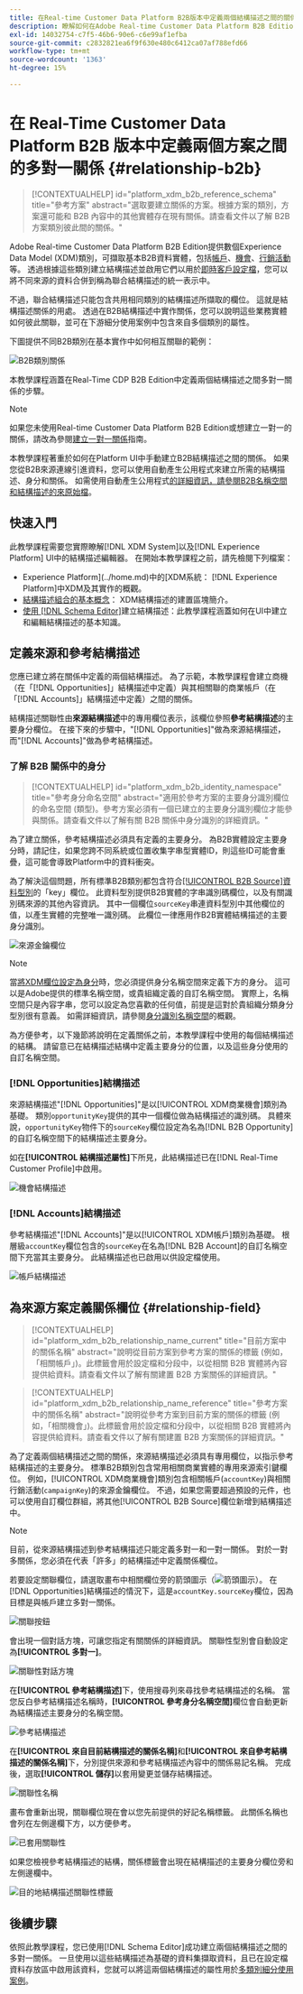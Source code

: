 ```yaml
---
title: 在Real-time Customer Data Platform B2B版本中定義兩個結構描述之間的關係
description: 瞭解如何在Adobe Real-time Customer Data Platform B2B Edition中定義兩個結構描述之間的多對一關係。
exl-id: 14032754-c7f5-46b6-90e6-c6e99af1efba
source-git-commit: c2832821ea6f9f630e480c6412ca07af788efd66
workflow-type: tm+mt
source-wordcount: '1363'
ht-degree: 15%

---
```


# 在 Real-Time Customer Data Platform B2B 版本中定義兩個方案之間的多對一關係 {#relationship-b2b}

>[!CONTEXTUALHELP]
>id="platform_xdm_b2b_reference_schema"
>title="參考方案"
>abstract="選取要建立關係的方案。根據方案的類別，方案還可能和 B2B 內容中的其他實體存在現有關係。請查看文件以了解 B2B 方案類別彼此間的關係。"

Adobe Real-time Customer Data Platform B2B Edition提供數個Experience Data Model (XDM)類別，可擷取基本B2B資料實體，包括[帳戶](../classes/b2b/business-account.md)、[機會](../classes/b2b/business-opportunity.md)、[行銷活動](../classes/b2b/business-campaign.md)等。 透過根據這些類別建立結構描述並啟用它們以用於[即時客戶設定檔](../../profile/home.md)，您可以將不同來源的資料合併到稱為聯合結構描述的統一表示中。

不過，聯合結構描述只能包含共用相同類別的結構描述所擷取的欄位。 這就是結構描述關係的用處。 透過在B2B結構描述中實作關係，您可以說明這些業務實體如何彼此關聯，並可在下游細分使用案例中包含來自多個類別的屬性。

下圖提供不同B2B類別在基本實作中如何相互關聯的範例：

![B2B類別關係](../images/tutorials/relationship-b2b/classes.png)

本教學課程涵蓋在Real-Time CDP B2B Edition中定義兩個結構描述之間多對一關係的步驟。

>[!NOTE]
>
>如果您未使用Real-time Customer Data Platform B2B Edition或想建立一對一的關係，請改為參閱[建立一對一關係](./relationship-ui.md)指南。
>
>本教學課程著重於如何在Platform UI中手動建立B2B結構描述之間的關係。 如果您從B2B來源連線引進資料，您可以使用自動產生公用程式來建立所需的結構描述、身分和關係。 如需使用自動產生公用程式[的詳細資訊，請參閱B2B名稱空間和結構描述的來原始檔](../../sources/connectors/adobe-applications/marketo/marketo-namespaces.md)。

## 快速入門

此教學課程需要您實際瞭解[!DNL XDM System]以及[!DNL Experience Platform] UI中的結構描述編輯器。 在開始本教學課程之前，請先檢閱下列檔案：

* Experience Platform](../home.md)中的[XDM系統： [!DNL Experience Platform]中XDM及其實作的概觀。
* [結構描述組合的基本概念](../schema/composition.md)： XDM結構描述的建置區塊簡介。
* [使用 [!DNL Schema Editor]](create-schema-ui.md)建立結構描述：此教學課程涵蓋如何在UI中建立和編輯結構描述的基本知識。

## 定義來源和參考結構描述

您應已建立將在關係中定義的兩個結構描述。 為了示範，本教學課程會建立商機（在「[!DNL Opportunities]」結構描述中定義）與其相關聯的商業帳戶（在「[!DNL Accounts]」結構描述中定義）之間的關係。

結構描述關聯性由&#x200B;**來源結構描述**&#x200B;中的專用欄位表示，該欄位參照&#x200B;**參考結構描述**&#x200B;的主要身分欄位。 在接下來的步驟中，&quot;[!DNL Opportunities]&quot;做為來源結構描述，而&quot;[!DNL Accounts]&quot;做為參考結構描述。

### 了解 B2B 關係中的身分

>[!CONTEXTUALHELP]
>id="platform_xdm_b2b_identity_namespace"
>title="參考身分命名空間"
>abstract="適用於參考方案的主要身分識別欄位的命名空間 (類型)。參考方案必須有一個已建立的主要身分識別欄位才能參與關係。請查看文件以了解有關 B2B 關係中身分識別的詳細資訊。"

為了建立關係，參考結構描述必須具有定義的主要身分。 為B2B實體設定主要身分時，請記住，如果您跨不同系統或位置收集字串型實體ID，則這些ID可能會重疊，這可能會導致Platform中的資料衝突。

為了解決這個問題，所有標準B2B類別都包含符合[[!UICONTROL B2B Source]資料型別](../data-types/b2b-source.md)的「key」欄位。 此資料型別提供B2B實體的字串識別碼欄位，以及有關識別碼來源的其他內容資訊。 其中一個欄位`sourceKey`串連資料型別中其他欄位的值，以產生實體的完整唯一識別碼。 此欄位一律應用作B2B實體結構描述的主要身分識別。

![來源金鑰欄位](../images/tutorials/relationship-b2b/sourcekey.png)

>[!NOTE]
>
>當[將XDM欄位設定為身分](../ui/fields/identity.md)時，您必須提供身分名稱空間來定義下方的身分。 這可以是Adobe提供的標準名稱空間，或貴組織定義的自訂名稱空間。 實際上，名稱空間只是內容字串，您可以設定為您喜歡的任何值，前提是這對於貴組織分類身分型別很有意義。 如需詳細資訊，請參閱[身分識別名稱空間](../../identity-service/features/namespaces.md)的概觀。

為方便參考，以下幾節將說明在定義關係之前，本教學課程中使用的每個結構描述的結構。 請留意已在結構描述結構中定義主要身分的位置，以及這些身分使用的自訂名稱空間。

### [!DNL Opportunities]結構描述

來源結構描述&quot;[!DNL Opportunities]&quot;是以[!UICONTROL XDM商業機會]類別為基礎。 類別`opportunityKey`提供的其中一個欄位做為結構描述的識別碼。 具體來說，`opportunityKey`物件下的`sourceKey`欄位設定為名為[!DNL B2B Opportunity]的自訂名稱空間下的結構描述主要身分。

如在&#x200B;**[!UICONTROL 結構描述屬性]**&#x200B;下所見，此結構描述已在[!DNL Real-Time Customer Profile]中啟用。

![機會結構描述](../images/tutorials/relationship-b2b/opportunities.png)

### [!DNL Accounts]結構描述

參考結構描述&quot;[!DNL Accounts]&quot;是以[!UICONTROL XDM帳戶]類別為基礎。 根層級`accountKey`欄位包含的`sourceKey`在名為[!DNL B2B Account]的自訂名稱空間下充當其主要身分。 此結構描述也已啟用以供設定檔使用。

![帳戶結構描述](../images/tutorials/relationship-b2b/accounts.png)

## 為來源方案定義關係欄位 {#relationship-field}

>[!CONTEXTUALHELP]
>id="platform_xdm_b2b_relationship_name_current"
>title="目前方案中的關係名稱"
>abstract="說明從目前方案到參考方案的關係的標籤 (例如，「相關帳戶」)。此標籤會用於設定檔和分段中，以從相關 B2B 實體將內容提供給資料。請查看文件以了解有關建置 B2B 方案關係的詳細資訊。"

>[!CONTEXTUALHELP]
>id="platform_xdm_b2b_relationship_name_reference"
>title="參考方案中的關係名稱"
>abstract="說明從參考方案到目前方案的關係的標籤 (例如，「相關機會」)。此標籤會用於設定檔和分段中，以從相關 B2B 實體將內容提供給資料。請查看文件以了解有關建置 B2B 方案關係的詳細資訊。"

為了定義兩個結構描述之間的關係，來源結構描述必須具有專用欄位，以指示參考結構描述的主要身分。 標準B2B類別包含常用相關商業實體的專用來源索引鍵欄位。 例如，[!UICONTROL XDM商業機會]類別包含相關帳戶(`accountKey`)與相關行銷活動(`campaignKey`)的來源金鑰欄位。 不過，如果您需要超過預設的元件，也可以使用自訂欄位群組，將其他[!UICONTROL B2B Source]欄位新增到結構描述中。

>[!NOTE]
>
>目前，從來源結構描述到參考結構描述只能定義多對一和一對一關係。 對於一對多關係，您必須在代表「許多」的結構描述中定義關係欄位。

若要設定關聯欄位，請選取畫布中相關欄位旁的箭頭圖示（![箭頭圖示](/help/images/icons/alias.png)）。 在[!DNL Opportunities]結構描述的情況下，這是`accountKey.sourceKey`欄位，因為目標是與帳戶建立多對一關係。

![關聯按鈕](../images/tutorials/relationship-b2b/relationship-button.png)

會出現一個對話方塊，可讓您指定有關關係的詳細資訊。 關聯性型別會自動設定為&#x200B;**[!UICONTROL 多對一]**。

![關聯性對話方塊](../images/tutorials/relationship-b2b/relationship-dialog.png)

在&#x200B;**[!UICONTROL 參考結構描述]**&#x200B;下，使用搜尋列來尋找參考結構描述的名稱。 當您反白參考結構描述名稱時，**[!UICONTROL 參考身分名稱空間]**&#x200B;欄位會自動更新為結構描述主要身分的名稱空間。

![參考結構描述](../images/tutorials/relationship-b2b/reference-schema.png)

在&#x200B;**[!UICONTROL 來自目前結構描述的關係名稱]**&#x200B;和&#x200B;**[!UICONTROL 來自參考結構描述的關係名稱]**&#x200B;下，分別提供來源和參考結構描述內容中的關係易記名稱。 完成後，選取&#x200B;**[!UICONTROL 儲存]**&#x200B;以套用變更並儲存結構描述。

![關聯性名稱](../images/tutorials/relationship-b2b/relationship-name.png)

畫布會重新出現，關聯欄位現在會以您先前提供的好記名稱標籤。 此關係名稱也會列在左側邊欄下方，以方便參考。

![已套用關聯性](../images/tutorials/relationship-b2b/relationship-applied.png)

如果您檢視參考結構描述的結構，關係標籤會出現在結構描述的主要身分欄位旁和左側邊欄中。

![目的地結構描述關聯性標籤](../images/tutorials/relationship-b2b/destination-relationship.png)

## 後續步驟

依照此教學課程，您已使用[!DNL Schema Editor]成功建立兩個結構描述之間的多對一關係。 一旦使用以這些結構描述為基礎的資料集擷取資料，且已在設定檔資料存放區中啟用該資料，您就可以將這兩個結構描述的屬性用於[多類別細分使用案例](../../rtcdp/segmentation/b2b.md)。
